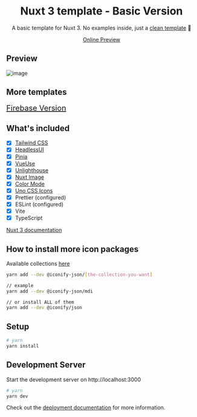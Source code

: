 <h1 align="center">Nuxt 3 template - Basic Version</h1>
<p align=center>A basic template for Nuxt 3. No examples inside, just a <u>clean template</u> 🙌</p>
<p align="center">
  <a href="https://nuxt3-template-firebase.netlify.app/" target="_blank">Online Preview</a>
</p>

## Preview

![image](https://i.imgur.com/Inor68b.png)

## More templates

<a style="font-size:20px" href="https://github.com/matifanger/nuxt3-template-firebase" align="center">Firebase Version</a>

## What's included

-   [x] [Tailwind CSS](https://tailwindcss.com/)
-   [x] [HeadlessUI](https://headlessui.dev/)
-   [x] [Pinia](https://pinia.esm.dev/)
-   [x] [VueUse](https://vueuse.org/)
-   [x] [Unlighthouse](https://unlighthouse.dev/)
-   [x] [Nuxt Image](https://v1.image.nuxtjs.org/get-started/)
-   [x] [Color Mode](https://color-mode.nuxtjs.org/)
-   [x] [Uno CSS Icons](https://github.com/unocss/unocss/tree/main/packages/preset-icons/)
-   [x] Prettier (configured)
-   [x] ESLint (configured)
-   [x] Vite
-   [x] TypeScript

[Nuxt 3 documentation](https://nuxt.com/docs/getting-started/introduction)

## How to install more icon packages

Available collections [here](https://icones.js.org/)

```bash
yarn add --dev @iconify-json/[the-collection-you-want]

// example
yarn add --dev @iconify-json/mdi

// or install ALL of them
yarn add --dev @iconify/json
```

## Setup

```bash
# yarn
yarn install
```

## Development Server

Start the development server on http://localhost:3000

```bash
# yarn
yarn dev
```

Check out the [deployment documentation](https://nuxt.com/docs/getting-started/deployment) for more information.
